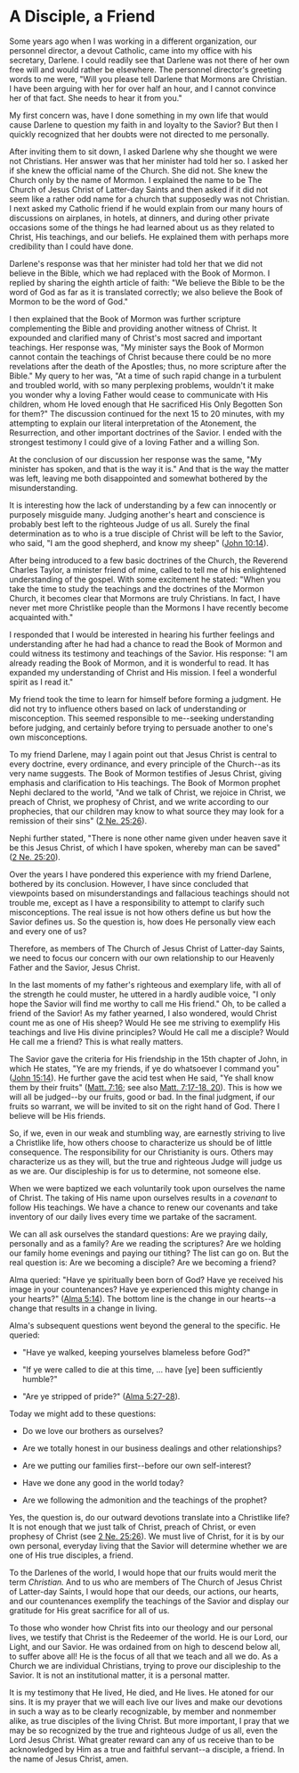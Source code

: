 # A Disciple, a Friend

Some years ago when I was working in a different organization, our personnel
director, a devout Catholic, came into my office with his secretary, Darlene.
I could readily see that Darlene was not there of her own free will and would
rather be elsewhere. The personnel director's greeting words to me were, "Will
you please tell Darlene that Mormons are Christian. I have been arguing with
her for over half an hour, and I cannot convince her of that fact. She needs
to hear it from you."

My first concern was, have I done something in my own life that would cause
Darlene to question my faith in and loyalty to the Savior? But then I quickly
recognized that her doubts were not directed to me personally.

After inviting them to sit down, I asked Darlene why she thought we were not
Christians. Her answer was that her minister had told her so. I asked her if
she knew the official name of the Church. She did not. She knew the Church
only by the name of Mormon. I explained the name to be The Church of Jesus
Christ of Latter-day Saints and then asked if it did not seem like a rather
odd name for a church that supposedly was not Christian. I next asked my
Catholic friend if he would explain from our many hours of discussions on
airplanes, in hotels, at dinners, and during other private occasions some of
the things he had learned about us as they related to Christ, His teachings,
and our beliefs. He explained them with perhaps more credibility than I could
have done.

Darlene's response was that her minister had told her that we did not believe
in the Bible, which we had replaced with the Book of Mormon. I replied by
sharing the eighth article of faith: "We believe the Bible to be the word of
God as far as it is translated correctly; we also believe the Book of Mormon
to be the word of God."

I then explained that the Book of Mormon was further scripture complementing
the Bible and providing another witness of Christ. It expounded and clarified
many of Christ's most sacred and important teachings. Her response was, "My
minister says the Book of Mormon cannot contain the teachings of Christ
because there could be no more revelations after the death of the Apostles;
thus, no more scripture after the Bible." My query to her was, "At a time of
such rapid change in a turbulent and troubled world, with so many perplexing
problems, wouldn't it make you wonder why a loving Father would cease to
communicate with His children, whom He loved enough that He sacrificed His
Only Begotten Son for them?" The discussion continued for the next 15 to 20
minutes, with my attempting to explain our literal interpretation of the
Atonement, the Resurrection, and other important doctrines of the Savior. I
ended with the strongest testimony I could give of a loving Father and a
willing Son.

At the conclusion of our discussion her response was the same, "My minister
has spoken, and that is the way it is." And that is the way the matter was
left, leaving me both disappointed and somewhat bothered by the
misunderstanding.

It is interesting how the lack of understanding by a few can innocently or
purposely misguide many. Judging another's heart and conscience is probably
best left to the righteous Judge of us all. Surely the final determination as
to who is a true disciple of Christ will be left to the Savior, who said, "I
am the good shepherd, and know my sheep" ([John
10:14](https://www.lds.org/scriptures/nt/john/10.14?lang=eng#13)).

After being introduced to a few basic doctrines of the Church, the Reverend
Charles Taylor, a minister friend of mine, called to tell me of his
enlightened understanding of the gospel. With some excitement he stated: "When
you take the time to study the teachings and the doctrines of the Mormon
Church, it becomes clear that Mormons are truly Christians. In fact, I have
never met more Christlike people than the Mormons I have recently become
acquainted with."

I responded that I would be interested in hearing his further feelings and
understanding after he had had a chance to read the Book of Mormon and could
witness its testimony and teachings of the Savior. His response: "I am already
reading the Book of Mormon, and it is wonderful to read. It has expanded my
understanding of Christ and His mission. I feel a wonderful spirit as I read
it."

My friend took the time to learn for himself before forming a judgment. He did
not try to influence others based on lack of understanding or misconception.
This seemed responsible to me--seeking understanding before judging, and
certainly before trying to persuade another to one's own misconceptions.

To my friend Darlene, may I again point out that Jesus Christ is central to
every doctrine, every ordinance, and every principle of the Church--as its
very name suggests. The Book of Mormon testifies of Jesus Christ, giving
emphasis and clarification to His teachings. The Book of Mormon prophet Nephi
declared to the world, "And we talk of Christ, we rejoice in Christ, we preach
of Christ, we prophesy of Christ, and we write according to our prophecies,
that our children may know to what source they may look for a remission of
their sins" ([2 Ne.
25:26](https://www.lds.org/scriptures/bofm/2-ne/25.26?lang=eng#25)).

Nephi further stated, "There is none other name given under heaven save it be
this Jesus Christ, of which I have spoken, whereby man can be saved" ([2 Ne.
25:20](https://www.lds.org/scriptures/bofm/2-ne/25.20?lang=eng#19)).

Over the years I have pondered this experience with my friend Darlene,
bothered by its conclusion. However, I have since concluded that viewpoints
based on misunderstandings and fallacious teachings should not trouble me,
except as I have a responsibility to attempt to clarify such misconceptions.
The real issue is not how others define us but how the Savior defines us. So
the question is, how does He personally view each and every one of us?

Therefore, as members of The Church of Jesus Christ of Latter-day Saints, we
need to focus our concern with our own relationship to our Heavenly Father and
the Savior, Jesus Christ.

In the last moments of my father's righteous and exemplary life, with all of
the strength he could muster, he uttered in a hardly audible voice, "I only
hope the Savior will find me worthy to call me His friend." Oh, to be called a
friend of the Savior! As my father yearned, I also wondered, would Christ
count me as one of His sheep? Would He see me striving to exemplify His
teachings and live His divine principles? Would He call me a disciple? Would
He call me a friend? This is what really matters.

The Savior gave the criteria for His friendship in the 15th chapter of John,
in which He states, "Ye are my friends, if ye do whatsoever I command you"
([John 15:14](https://www.lds.org/scriptures/nt/john/15.14?lang=eng#13)). He
further gave the acid test when He said, "Ye shall know them by their fruits"
([Matt. 7:16](https://www.lds.org/scriptures/nt/matt/7.16?lang=eng#15); see
also [Matt. 7:17-18,
20](https://www.lds.org/scriptures/nt/matt/7.17-18%2C20?lang=eng#16)). This is
how we will all be judged--by our fruits, good or bad. In the final judgment,
if our fruits so warrant, we will be invited to sit on the right hand of God.
There I believe will be His friends.

So, if we, even in our weak and stumbling way, are earnestly striving to live
a Christlike life, how others choose to characterize us should be of little
consequence. The responsibility for our Christianity is ours. Others may
characterize us as they will, but the true and righteous Judge will judge us
as we are. Our discipleship is for us to determine, not someone else.

When we were baptized we each voluntarily took upon ourselves the name of
Christ. The taking of His name upon ourselves results in a _covenant_ to
follow His teachings. We have a chance to renew our covenants and take
inventory of our daily lives every time we partake of the sacrament.

We can all ask ourselves the standard questions: Are we praying daily,
personally and as a family? Are we reading the scriptures? Are we holding our
family home evenings and paying our tithing? The list can go on. But the real
question is: Are we becoming a disciple? Are we becoming a friend?

Alma queried: "Have ye spiritually been born of God? Have ye received his
image in your countenances? Have ye experienced this mighty change in your
hearts?" ([Alma
5:14](https://www.lds.org/scriptures/bofm/alma/5.14?lang=eng#13)). The bottom
line is the change in our hearts--a change that results in a change in living.

Alma's subsequent questions went beyond the general to the specific. He
queried:

  * "Have ye walked, keeping yourselves blameless before God?"

  * "If ye were called to die at this time, ... have [ye] been sufficiently humble?"

  * "Are ye stripped of pride?" ([Alma 5:27-28](https://www.lds.org/scriptures/bofm/alma/5.27-28?lang=eng#26)).

Today we might add to these questions:

  * Do we love our brothers as ourselves?

  * Are we totally honest in our business dealings and other relationships?

  * Are we putting our families first--before our own self-interest?

  * Have we done any good in the world today?

  * Are we following the admonition and the teachings of the prophet?

Yes, the question is, do our outward devotions translate into a Christlike
life? It is not enough that we just talk of Christ, preach of Christ, or even
prophesy of Christ (see [2 Ne.
25:26](https://www.lds.org/scriptures/bofm/2-ne/25.26?lang=eng#25)). We must
live of Christ, for it is by our own personal, everyday living that the Savior
will determine whether we are one of His true disciples, a friend.

To the Darlenes of the world, I would hope that our fruits would merit the
term _Christian._ And to us who are members of The Church of Jesus Christ of
Latter-day Saints, I would hope that our deeds, our actions, our hearts, and
our countenances exemplify the teachings of the Savior and display our
gratitude for His great sacrifice for all of us.

To those who wonder how Christ fits into our theology and our personal lives,
we testify that Christ is the Redeemer of the world. He is our Lord, our
Light, and our Savior. He was ordained from on high to descend below all, to
suffer above all! He is the focus of all that we teach and all we do. As a
Church we are individual Christians, trying to prove our discipleship to the
Savior. It is not an institutional matter, it is a personal matter.

It is my testimony that He lived, He died, and He lives. He atoned for our
sins. It is my prayer that we will each live our lives and make our devotions
in such a way as to be clearly recognizable, by member and nonmember alike, as
true disciples of the living Christ. But more important, I pray that we may be
so recognized by the true and righteous Judge of us all, even the Lord Jesus
Christ. What greater reward can any of us receive than to be acknowledged by
Him as a true and faithful servant--a disciple, a friend. In the name of Jesus
Christ, amen.

